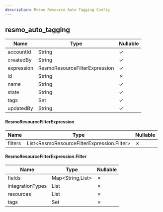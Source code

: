 ```yaml
---
description: Resmo Resource Auto Tagging Config
---
```

resmo_auto_tagging
------------------

| **Name**   | **Type**                      | **Nullable** |
| ---------- | ----------------------------- | ------------ |
| accountId  | String                        | &check;      |
| createdBy  | String                        | &check;      |
| expression | ResmoResourceFilterExpression | &check;      |
| id         | String                        | &cross;      |
| name       | String                        | &check;      |
| state      | String                        | &check;      |
| tags       | Set                           | &check;      |
| updatedBy  | String                        | &check;      |

#### ResmoResourceFilterExpression
| **Name** | **Type**                                   | **Nullable** |
| -------- | ------------------------------------------ | ------------ |
| filters  | List<ResmoResourceFilterExpression.Filter> | &cross;      |

#### ResmoResourceFilterExpression.Filter
| **Name**         | **Type**         | **Nullable** |
| ---------------- | ---------------- | ------------ |
| fields           | Map<String,List> | &cross;      |
| integrationTypes | List<String>     | &cross;      |
| resources        | List<String>     | &cross;      |
| tags             | Set              | &cross;      |
